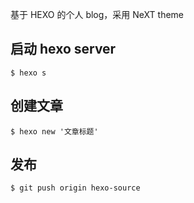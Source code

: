 基于 HEXO 的个人 blog，采用 NeXT theme

## 启动 hexo server

```shell
$ hexo s
```

## 创建文章

```shell
$ hexo new '文章标题'
```

## 发布

```shell
$ git push origin hexo-source
```
